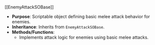 [[EnemyAttackSOBase]]

- **Purpose**: Scriptable object defining basic melee attack behavior for enemies.
- **Inheritance**: Inherits from `EnemyAttackSOBase`.
- **Methods/Functions**:
    - Implements attack logic for enemies using basic melee attacks.